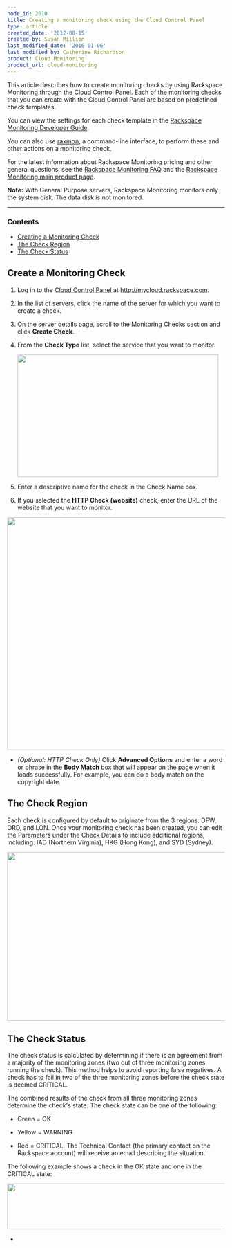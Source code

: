 ```yaml
---
node_id: 2010
title: Creating a monitoring check using the Cloud Control Panel
type: article
created_date: '2012-08-15'
created_by: Susan Million
last_modified_date: '2016-01-06'
last_modified_by: Catherine Richardson
product: Cloud Monitoring
product_url: cloud-monitoring
---
```


This article describes how to create monitoring checks by using
Rackspace Monitoring through the Cloud Control Panel. Each of the
monitoring checks that you can create with the Cloud Control Panel are
based on predefined check templates.

You can view the settings for each check template in the [Rackspace
Monitoring Developer
Guide](https://developer.rackspace.com/docs/cloud-monitoring/v1/developer-guide/#alarm-example-operations).

You can also use
[raxmon](/how-to/getting-started-with-rackspace-monitoring-cli),
a command-line interface, to perform these and other actions on a
monitoring check.

For the latest information about Rackspace Monitoring pricing and other
general questions, see the [Rackspace Monitoring
FAQ](/how-to/cloud-monitoring-faq)
and the [Rackspace Monitoring main product
page](http://www.rackspace.com/cloud/monitoring/).

**Note:** With General Purpose servers, Rackspace Monitoring monitors
only the system disk. The data disk is not monitored.

------------------------------------------------------------------------

### Contents

-   [Creating a Monitoring Check](#Create)
-   [The Check Region](#ChkRegion)
-   [The Check Status](#ChkStatus)

Create a Monitoring Check
-----------------------------

1.  Log in to the [Cloud Control
    Panel](https://mycloud.rackspace.com/) at
    <http://mycloud.rackspace.com>.
2.  In the list of servers, click the name of the server for which you
    want to create a check.
3.  On the server details page, scroll to the Monitoring Checks section
    and click **Create Check**.
4.  From the **Check Type** list, select the service that you want
    to monitor.

    <img src="https://8026b2e3760e2433679c-fffceaebb8c6ee053c935e8915a3fbe7.ssl.cf2.rackcdn.com/field/image/CreateCheck.png" width="465" height="283" />


5.  Enter a descriptive name for the check in the Check Name box.
6.  If you selected the **HTTP Check (website)** check, enter the URL of
    the website that you want to monitor.



 <img src="https://8026b2e3760e2433679c-fffceaebb8c6ee053c935e8915a3fbe7.ssl.cf2.rackcdn.com/field/image/CheckDetails3.png" width="542" height="538" />

-   *(Optional: HTTP Check Only)* Click **Advanced Options** and enter a
    word or phrase in the **Body Match** box that will appear on the
    page when it loads successfully. For example, you can do a body
    match on the copyright date.



The Check Region
--------------------

Each check is configured by default to originate from the 3 regions:
DFW, ORD, and LON. Once your monitoring check has been created, you can
edit the Parameters under the Check Details to include additional
regions, including: IAD (Northern Virginia), HKG (Hong Kong), and SYD
(Sydney).

<img src="https://8026b2e3760e2433679c-fffceaebb8c6ee053c935e8915a3fbe7.ssl.cf2.rackcdn.com/field/image/EditMonitoringParam.png" width="715" height="390" />



The Check Status
--------------------

The check status is calculated by determining if there is an agreement
from a majority of the monitoring zones (two out of three monitoring
zones running the check). This method helps to avoid reporting false
negatives. A check has to fail in two of the three monitoring zones
before the check state is deemed CRITICAL.

The combined results of the check from all three monitoring zones
determine the check's state. The check state can be one of the
following:

-   Green = OK

-   Yellow = WARNING

-   Red = CRITICAL. The Technical Contact (the primary contact on the
    Rackspace account) will receive an email describing the situation.

The following example shows a check in the OK state and one in the
CRITICAL state:

<img src="https://8026b2e3760e2433679c-fffceaebb8c6ee053c935e8915a3fbe7.ssl.cf2.rackcdn.com/field/image/Check%20Status_0.png" width="534" height="106" />


-



